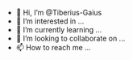 - 👋 Hi, I’m @Tiberius-Gaius
- 👀 I’m interested in ...
- 🌱 I’m currently learning ...
- 💞️ I’m looking to collaborate on ...
- 📫 How to reach me ...

<!---
Tiberius-Gaius/Tiberius-Gaius is a ✨ special ✨ repository because its `README.md` (this file) appears on your GitHub profile.
You can click the Preview link to take a look at your changes.
--->

